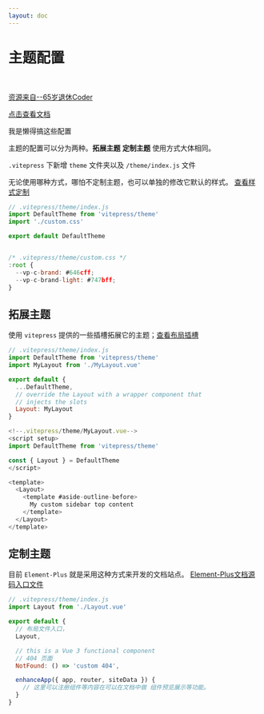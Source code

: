 ```yaml
---
layout: doc
---
```


# 主题配置



<br>

[资源来自--65岁退休Coder](https://juejin.cn/post/7164276166084263972)

 [点击查看文档](https://link.juejin.cn/?target=https%3A%2F%2Fvitepress.vuejs.org%2Fconfig%2Fapp-configs%23markdown)

我是懒得搞这些配置



主题的配置可以分为两种。**拓展主题** **定制主题** 使用方式大体相同。

`.vitepress` 下新增 `theme` 文件夹以及 `/theme/index.js` 文件

无论使用哪种方式，哪怕不定制主题，也可以单独的修改它默认的样式。 [查看样式定制](https://link.juejin.cn?target=https%3A%2F%2Fvitepress.vuejs.org%2Fguide%2Ftheme-introduction%23customizing-css)

```js
// .vitepress/theme/index.js
import DefaultTheme from 'vitepress/theme'
import './custom.css'

export default DefaultTheme


/* .vitepress/theme/custom.css */
:root {
  --vp-c-brand: #646cff;
  --vp-c-brand-light: #747bff;
}
```

## 拓展主题

使用 `vitepress` 提供的一些插槽拓展它的主题；[查看布局插槽](https://link.juejin.cn?target=https%3A%2F%2Fvitepress.vuejs.org%2Fguide%2Ftheme-introduction%23layout-slots)

```js
// .vitepress/theme/index.js
import DefaultTheme from 'vitepress/theme'
import MyLayout from './MyLayout.vue'

export default {
  ...DefaultTheme,
  // override the Layout with a wrapper component that
  // injects the slots
  Layout: MyLayout
}

<!--.vitepress/theme/MyLayout.vue-->
<script setup>
import DefaultTheme from 'vitepress/theme'

const { Layout } = DefaultTheme
</script>

<template>
  <Layout>
    <template #aside-outline-before>
      My custom sidebar top content
    </template>
  </Layout>
</template>
```



## 定制主题

目前 `Element-Plus` 就是采用这种方式来开发的文档站点。 [Element-Plus文档源码入口文件](https://link.juejin.cn?target=https%3A%2F%2Fgithub1s.com%2Felement-plus%2Felement-plus%2Fblob%2Fdev%2Fdocs%2F.vitepress%2Ftheme%2Findex.ts)

```js
// .vitepress/theme/index.js
import Layout from './Layout.vue'

export default {
  // 布局文件入口，
  Layout,

  // this is a Vue 3 functional component
  // 404 页面
  NotFound: () => 'custom 404',

  enhanceApp({ app, router, siteData }) {
    // 这里可以注册组件等内容在可以在文档中做 组件预览展示等功能。
  }
}
```

